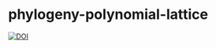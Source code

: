 # phylogeny-polynomial-lattice


[![DOI](https://zenodo.org/badge/DOI/10.5281/zenodo.5969348.svg)](https://doi.org/10.5281/zenodo.5969348)
